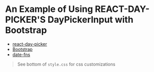 # An Example of Using REACT-DAY-PICKER'S DayPickerInput with Bootstrap

- [react-day-picker](http://react-day-picker.js.org/ )
- [Bootstrap](https://getbootstrap.com/)
- [date-fns](https://date-fns.org/)

> See bottom of `style.css` for css customizations